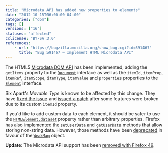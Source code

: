 ```yaml
---
title: "Microdata API has added new properties to elements"
date: "2012-10-15T06:00:00-04:00"
categories: ["dom"]
tags: []
versions: ["16"]
statuses: "affected"
cclicense: "BY-SA 3.0"
references:
    - url: "https://bugzilla.mozilla.org/show_bug.cgi?id=591467"
      title: "Bug 591467 – Implement HTML Microdata API"
---
```

The HTML5 [Microdata DOM API](http://www.w3.org/TR/microdata/#microdata-dom-api) has been implemented, adding the `getItems` property to the [`Document`](https://developer.mozilla.org/en-US/docs/Web/API/Document) interface as well as the `itemId`, `itemProp`, `itemRef`, `itemScope`, `itemType`, `itemValue` and `properties` properties to the [`Element`](https://developer.mozilla.org/en-US/docs/Web/API/Element) interface.

Six Apart's *Movable Type* is known to be affected by this change. They have [fixed the issue](https://github.com/movabletype/movabletype/commit/83d2f3d21d9c9a951d7e872d70bac5d355bd3d4d) and [issued a patch](https://movabletype.org/news/2012/10/patch_file_for_firefox_16.html) after some features were broken due to its custom `itemId` property.

If you'd like to add custom data to each element, it should be safer to use the [`HTMLElement.dataset`](https://developer.mozilla.org/en-US/docs/Web/API/HTMLElement/dataset) property rather than arbitrary properties. Firefox has also implemented the [`setUserData`](https://developer.mozilla.org/en-US/docs/Web/API/Node/setUserData) and [`getUserData`](https://developer.mozilla.org/en-US/docs/Web/API/Node/getUserData) methods that allow storing non-string data. However, those methods have been [deprecated](https://bugzilla.mozilla.org/show_bug.cgi?id=749981) in favour of the [`WeakMap`](https://developer.mozilla.org/en-US/docs/Web/JavaScript/Reference/Global_Objects/WeakMap) object.

**Update**: The Microdata API support has been [removed with Firefox 49](https://www.fxsitecompat.com/en-CA/docs/2016/microdata-api-has-been-removed/).
